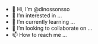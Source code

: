 - 👋 Hi, I’m @dinossonsso
- 👀 I’m interested in ...
- 🌱 I’m currently learning ...
- 💞️ I’m looking to collaborate on ...
- 📫 How to reach me ...

<!---
dinossonsso/dinossonsso is a ✨ special ✨ repository because its `README.md` (this file) appears on your GitHub profile.
You can click the Preview link to take a look at your changes.
--->
